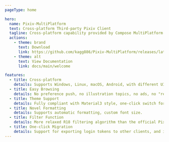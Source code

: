 ```yaml
---
pageType: home

hero:
  name: Pixiv-MultiPlatform
  text: Cross-platform Third-party Pixiv Client
  tagline: Cross-platform capability provided by Compose MultiPlatform
  actions:
    - theme: brand
      text: Download
      link: https://github.com/kagg886/Pixiv-MultiPlatform/releases/latest
    - theme: alt
      text: View Documentation
      link: docs/main/welcome

features:
  - title: Cross-platform
    details: Supports Windows, Linux, macOS, Android, with different UI adaptations for different screen sizes.
  - title: Easy Browsing
    details: No preference push, no illustration topics, no ads, no "recommended for you", everything focused on browsing.
  - title: Theme Support
    details: Fully compliant with Material3 style, one-click switch for dark mode, supports custom theme colors.
  - title: Novel Formatting
    details: Supports automatic formatting, custom font size.
  - title: Filter Function
    details: More relaxed R18 filtering algorithm than the official Pixiv, so you won't miss any spicy images.
  - title: One-click Migration
    details: Support for exporting login tokens to other clients, and importing login tokens from other clients, avoiding repeated account and password entry.
---
```

